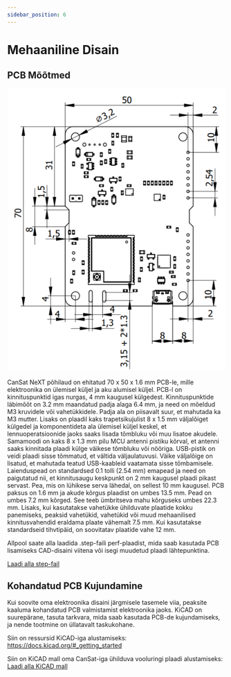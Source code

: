 ```yaml
---
sidebar_position: 6
---
```


# Mehaaniline Disain

## PCB Mõõtmed

![CanSat NeXT plaadi mõõtmed](./img/PCB_dimensions.png)

CanSat NeXT põhilaud on ehitatud 70 x 50 x 1.6 mm PCB-le, mille elektroonika on ülemisel küljel ja aku alumisel küljel. PCB-l on kinnituspunktid igas nurgas, 4 mm kaugusel külgedest. Kinnituspunktide läbimõõt on 3.2 mm maandatud padja alaga 6.4 mm, ja need on mõeldud M3 kruvidele või vahetükkidele. Padja ala on piisavalt suur, et mahutada ka M3 mutter. Lisaks on plaadil kaks trapetsikujulist 8 x 1.5 mm väljalõiget külgedel ja komponentideta ala ülemisel küljel keskel, et lennuoperatsioonide jaoks saaks lisada tõmbluku või muu lisatoe akudele. Samamoodi on kaks 8 x 1.3 mm pilu MCU antenni pistiku kõrval, et antenni saaks kinnitada plaadi külge väikese tõmbluku või nööriga. USB-pistik on veidi plaadi sisse tõmmatud, et vältida väljaulatuvusi. Väike väljalõige on lisatud, et mahutada teatud USB-kaableid vaatamata sisse tõmbamisele. Laienduspead on standardsed 0.1 tolli (2.54 mm) emapead ja need on paigutatud nii, et kinnitusaugu keskpunkt on 2 mm kaugusel plaadi pikast servast. Pea, mis on lühikese serva lähedal, on sellest 10 mm kaugusel. PCB paksus on 1.6 mm ja akude kõrgus plaadist on umbes 13.5 mm. Pead on umbes 7.2 mm kõrged. See teeb ümbritseva mahu kõrguseks umbes 22.3 mm. Lisaks, kui kasutatakse vahetükke ühilduvate plaatide kokku panemiseks, peaksid vahetükid, vahetükid või muud mehaanilised kinnitusvahendid eraldama plaate vähemalt 7.5 mm. Kui kasutatakse standardseid tihvtipäid, on soovitatav plaatide vahe 12 mm.

Allpool saate alla laadida .step-faili perf-plaadist, mida saab kasutada PCB lisamiseks CAD-disaini viitena või isegi muudetud plaadi lähtepunktina.

[Laadi alla step-fail](/assets/3d-files/cansat.step)


## Kohandatud PCB Kujundamine

Kui soovite oma elektroonika disaini järgmisele tasemele viia, peaksite kaaluma kohandatud PCB valmistamist elektroonika jaoks. KiCAD on suurepärane, tasuta tarkvara, mida saab kasutada PCB-de kujundamiseks, ja nende tootmine on üllatavalt taskukohane.

Siin on ressursid KiCAD-iga alustamiseks: https://docs.kicad.org/#_getting_started

Siin on KiCAD mall oma CanSat-iga ühilduva vooluringi plaadi alustamiseks: [Laadi alla KiCAD mall](/assets/kicad/Breakout-template.zip)